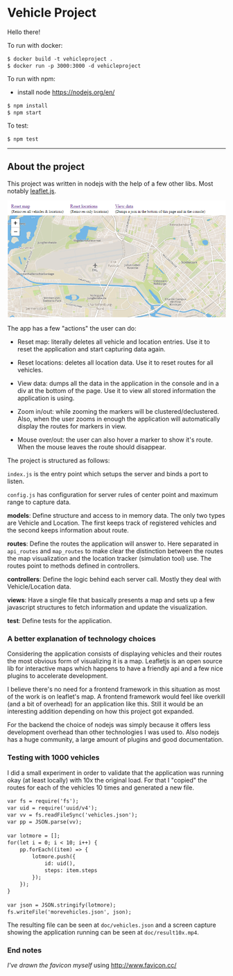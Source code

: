 # Vehicle Project

Hello there!

To run with docker:

```
$ docker build -t vehicleproject .
$ docker run -p 3000:3000 -d vehicleproject
```

To run with npm:

* install node https://nodejs.org/en/

```
$ npm install
$ npm start
```

To test:

```
$ npm test
```

---

## About the project

This project was written in nodejs with the help of a few other libs. Most notably [leaflet.js](http://leafletjs.com/).

![Vehicle Project](/doc/capture.png?raw=true)

The app has a few "actions" the user can do:

* Reset map: literally deletes all vehicle and location entries. Use it to reset the application and start capturing data again.
* Reset locations: deletes all location data. Use it to reset routes for all vehicles.
* View data: dumps all the data in the application in the console and in a div at the bottom of the page. Use it to view all stored information the application is using.

* Zoom in/out: while zooming the markers will be clustered/declustered. Also, when the user zooms in enough the application will automatically display the routes for markers in view.
* Mouse over/out: the user can also hover a marker to show it's route. When the mouse leaves the route should disappear.

The project is structured as follows:

`index.js` is the entry point which setups the server and binds a port to listen.

`config.js` has configuration for server rules of center point and maximum range to capture data.

**models**: Define structure and access to in memory data. The only two types are Vehicle and Location. The first keeps track of registered vehicles and the second keeps information about route.

**routes**: Define the routes the application will answer to. Here separated in `api_routes` and `map_routes` to make clear the distinction between the routes the map visualization and the location tracker (simulation tool) use. The routes point to methods defined in controllers.

**controllers**: Define the logic behind each server call. Mostly they deal with Vehicle/Location data.

**views**: Have a single file that basically presents a map and sets up a few javascript structures to fetch information and update the visualization.

**test**: Define tests for the application.

### A better explanation of technology choices

Considering the application consists of displaying vehicles and their routes the most obvious form of visualizing it is a map. Leafletjs is an open source lib for interactive maps which happens to have a friendly api and a few nice plugins to accelerate development.

I believe there's no need for a frontend framework in this situation as most of the work is on leaflet's map. A frontend framework would feel like overkill (and a bit of overhead) for an application like this. Still it would be an interesting addition depending on how this project got expanded.

For the backend the choice of nodejs was simply because it offers less development overhead than other technologies I was used to. Also nodejs has a huge community, a large amount of plugins and good documentation.

### Testing with 1000 vehicles

I did a small experiment in order to validate that the application was running okay (at least locally) with 10x the original load. For that I "copied" the routes for each of the vehicles 10 times and generated a new file.

```
var fs = require('fs');
var uid = require('uuid/v4');
var vv = fs.readFileSync('vehicles.json');
var pp = JSON.parse(vv);

var lotmore = [];
for(let i = 0; i < 10; i++) {
    pp.forEach((item) => {
        lotmore.push({
            id: uid(),
            steps: item.steps
        });
    });
}

var json = JSON.stringify(lotmore); 
fs.writeFile('morevehicles.json', json);
```

The resulting file can be seen at `doc/vehicles.json` and a screen capture showing the application running can be seen at `doc/result10x.mp4`.

### End notes

*I've drawn the favicon myself* using http://www.favicon.cc/